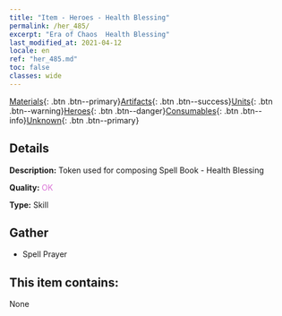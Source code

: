 ```yaml
---
title: "Item - Heroes - Health Blessing"
permalink: /her_485/
excerpt: "Era of Chaos  Health Blessing"
last_modified_at: 2021-04-12
locale: en
ref: "her_485.md"
toc: false
classes: wide
---
```

 [Materials](/Items/){: .btn .btn--primary}[Artifacts](/Items/Artifacts/){: .btn .btn--success}[Units](/Items/Units/){: .btn .btn--warning}[Heroes](/Items/Heroes/){: .btn .btn--danger}[Consumables](/Items/Consumables/){: .btn .btn--info}[Unknown](/Items/Unknown/){: .btn .btn--primary}

## Details
 **Description:** Token used for composing Spell Book - Health Blessing

 **Quality:** <span style="color: #DA70D6">OK</span>

 **Type:** Skill

## Gather

*    Spell Prayer 

## This item contains:

  None

